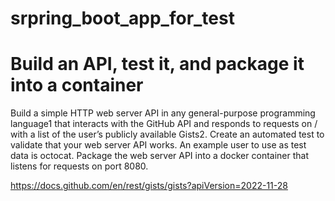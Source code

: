 # srpring_boot_app_for_test

# Build an API, test it, and package it into a container
Build a simple HTTP web server API in any general-purpose programming language1 that interacts with the GitHub API and responds to requests on /<USER> with a list of the user’s publicly available Gists2.
Create an automated test to validate that your web server API works. An example user to use as test data is octocat.
Package the web server API into a docker container that listens for requests on port 8080.

https://docs.github.com/en/rest/gists/gists?apiVersion=2022-11-28
